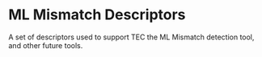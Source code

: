 # ML Mismatch Descriptors

A set of descriptors used to support TEC the ML Mismatch detection tool, and other future tools.
